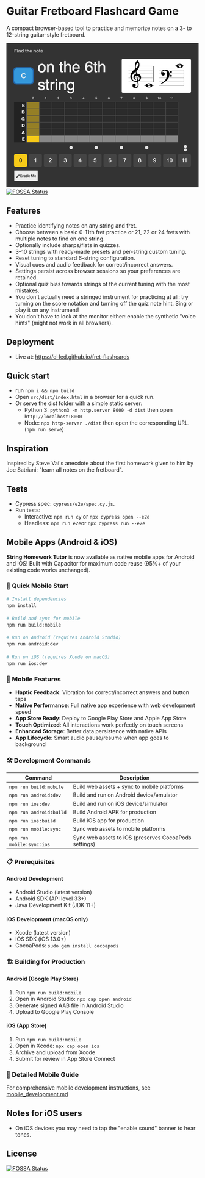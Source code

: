 # Guitar Fretboard Flashcard Game

A compact browser-based tool to practice and memorize notes on a 3- to 12-string guitar-style fretboard.

![screenshot](./docs/img/app-screenshot-auto.png)
[![FOSSA Status](https://app.fossa.com/api/projects/git%2Bgithub.com%2Fd-led%2Ffret-flashcards.svg?type=shield)](https://app.fossa.com/projects/git%2Bgithub.com%2Fd-led%2Ffret-flashcards?ref=badge_shield)

## Features

- Practice identifying notes on any string and fret.
- Choose between a basic 0-11th fret practice or 21, 22 or 24 frets with multiple notes to find on one string.
- Optionally include sharps/flats in quizzes.
- 3–10 strings with ready-made presets and per-string custom tuning.
- Reset tuning to standard 6-string configuration.
- Visual cues and audio feedback for correct/incorrect answers.
- Settings persist across browser sessions so your preferences are retained.
- Optional quiz bias towards strings of the current tuning with the most mistakes.
- You don't actually need a stringed instrument for practicing at all: try turning on the score notation and turning off the quiz note hint. Sing or play it on any instrument!
- You don't have to look at the monitor either: enable the synthetic "voice hints" (might not work in all browsers).

## Deployment

- Live at: https://d-led.github.io/fret-flashcards

## Quick start

- run `npm i && npm build`
- Open `src/dist/index.html` in a browser for a quick run.
- Or serve the dist folder with a simple static server:
  - Python 3: `python3 -m http.server 8000 -d dist` then open `http://localhost:8000`
  - Node: `npx http-server ./dist` then open the corresponding URL. (`npm run serve`)

## Inspiration

Inspired by Steve Vai's anecdote about the first homework given to him by Joe Satriani: "learn all notes on the fretboard".

## Tests

- Cypress spec: `cypress/e2e/spec.cy.js`.
- Run tests:
  - Interactive: `npm run cy` or `npx cypress open --e2e`
  - Headless: `npm run e2e`or `npx cypress run --e2e`

## Mobile Apps (Android & iOS)

**String Homework Tutor** is now available as native mobile apps for Android and iOS! Built with Capacitor for maximum code reuse (95%+ of your existing code works unchanged).

### 🚀 Quick Mobile Start

```bash
# Install dependencies
npm install

# Build and sync for mobile
npm run build:mobile

# Run on Android (requires Android Studio)
npm run android:dev

# Run on iOS (requires Xcode on macOS)
npm run ios:dev
```

### 📱 Mobile Features

- **Haptic Feedback**: Vibration for correct/incorrect answers and button taps
- **Native Performance**: Full native app experience with web development speed
- **App Store Ready**: Deploy to Google Play Store and Apple App Store
- **Touch Optimized**: All interactions work perfectly on touch screens
- **Enhanced Storage**: Better data persistence with native APIs
- **App Lifecycle**: Smart audio pause/resume when app goes to background

### 🛠️ Development Commands

| Command                 | Description                                 |
| ----------------------- | ------------------------------------------- |
| `npm run build:mobile`  | Build web assets + sync to mobile platforms |
| `npm run android:dev`   | Build and run on Android device/emulator    |
| `npm run ios:dev`       | Build and run on iOS device/simulator       |
| `npm run android:build` | Build Android APK for production            |
| `npm run ios:build`     | Build iOS app for production                |
| `npm run mobile:sync`   | Sync web assets to mobile platforms         |
| `npm run mobile:sync:ios` | Sync web assets to iOS (preserves CocoaPods settings) |

### 📋 Prerequisites

#### Android Development

- Android Studio (latest version)
- Android SDK (API level 33+)
- Java Development Kit (JDK 11+)

#### iOS Development (macOS only)

- Xcode (latest version)
- iOS SDK (iOS 13.0+)
- CocoaPods: `sudo gem install cocoapods`

### 🏗️ Building for Production

#### Android (Google Play Store)

1. Run `npm run build:mobile`
2. Open in Android Studio: `npx cap open android`
3. Generate signed AAB file in Android Studio
4. Upload to Google Play Console

#### iOS (App Store)

1. Run `npm run build:mobile`
2. Open in Xcode: `npx cap open ios`
3. Archive and upload from Xcode
4. Submit for review in App Store Connect

### 📖 Detailed Mobile Guide

For comprehensive mobile development instructions, see [mobile_development.md](./docs/development/mobile_development.md)

## Notes for iOS users

- On iOS devices you may need to tap the "enable sound" banner to hear tones.

## License

[![FOSSA Status](https://app.fossa.com/api/projects/git%2Bgithub.com%2Fd-led%2Ffret-flashcards.svg?type=large)](https://app.fossa.com/projects/git%2Bgithub.com%2Fd-led%2Ffret-flashcards?ref=badge_large)
